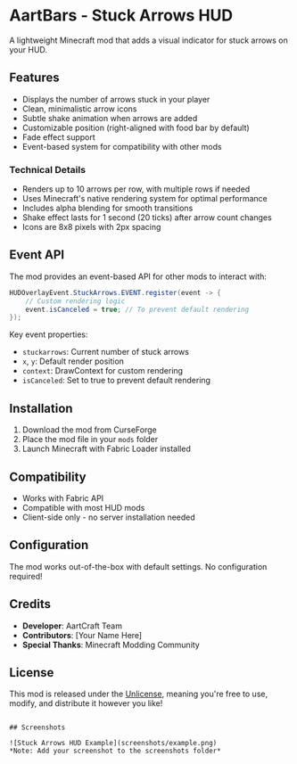 # AartBars - Stuck Arrows HUD

A lightweight Minecraft mod that adds a visual indicator for stuck arrows on your HUD.

## Features

- Displays the number of arrows stuck in your player
- Clean, minimalistic arrow icons
- Subtle shake animation when arrows are added
- Customizable position (right-aligned with food bar by default)
- Fade effect support
- Event-based system for compatibility with other mods

### Technical Details

- Renders up to 10 arrows per row, with multiple rows if needed
- Uses Minecraft's native rendering system for optimal performance
- Includes alpha blending for smooth transitions
- Shake effect lasts for 1 second (20 ticks) after arrow count changes
- Icons are 8x8 pixels with 2px spacing

## Event API

The mod provides an event-based API for other mods to interact with:

```java
HUDOverlayEvent.StuckArrows.EVENT.register(event -> {
    // Custom rendering logic
    event.isCanceled = true; // To prevent default rendering
});
```

Key event properties:
- `stuckarrows`: Current number of stuck arrows
- `x`, `y`: Default render position
- `context`: DrawContext for custom rendering
- `isCanceled`: Set to true to prevent default rendering

## Installation

1. Download the mod from CurseForge
2. Place the mod file in your `mods` folder
3. Launch Minecraft with Fabric Loader installed

## Compatibility

- Works with Fabric API
- Compatible with most HUD mods
- Client-side only - no server installation needed

## Configuration

The mod works out-of-the-box with default settings. No configuration required!

## Credits

- **Developer**: AartCraft Team
- **Contributors**: [Your Name Here]
- **Special Thanks**: Minecraft Modding Community

## License

This mod is released under the [Unlicense](LICENSE.txt), meaning you're free to use, modify, and distribute it however you like!

```

## Screenshots

![Stuck Arrows HUD Example](screenshots/example.png) 
*Note: Add your screenshot to the screenshots folder*
